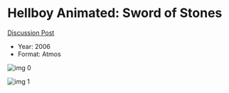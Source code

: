 # Hellboy Animated: Sword of Stones

[Discussion Post](https://www.avsforum.com/threads/bass-eq-for-filtered-movies.2995212/post-57867418)

* Year: 2006
* Format: Atmos

![img 0](https://i.imgur.com/ordAqkP.jpg)

![img 1](https://i.imgur.com/7UCxMz3.jpg)

